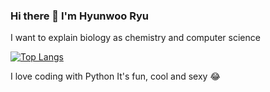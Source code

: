 ### Hi there 👋 I'm Hyunwoo Ryu
I want to explain biology as chemistry and computer science  
  
[![Top Langs](https://github-readme-stats.vercel.app/api/top-langs/?username=Chemical118&layout=compact)](https://github.com/anuraghazra/github-readme-stats)

I love coding with Python
It's fun, cool and sexy 😂
<!--
**Chemical118/Chemical118** is a ✨ _special_ ✨ repository because its `README.md` (this file) appears on your GitHub profile.

Here are some ideas to get you started:

- 🔭 I’m currently working on ...
- 🌱 I’m currently learning ...
- 👯 I’m looking to collaborate on ...
- 🤔 I’m looking for help with ...
- 💬 Ask me about ...
- 📫 How to reach me: ...
- 😄 Pronouns: ...
- ⚡ Fun fact: ...
-->
